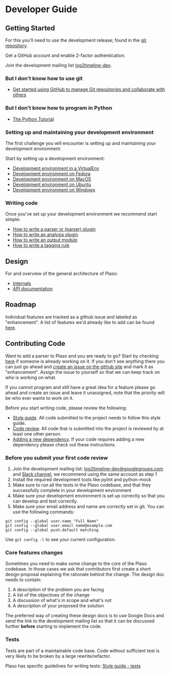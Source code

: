 # Developer Guide

## Getting Started

For this you'll need to use the development release; found in the [git repository](https://github.com/log2timeline/plaso).

Get a GitHub account and enable 2-factor authentication.

Join the development mailing list [log2timeline-dev](https://groups.google.com/forum/#!forum/log2timeline-dev).

### But I don't know how to use git

* [Get started using GitHub to manage Git repositories and collaborate with others](https://docs.github.com/en/get-started/quickstart)

### But I don't know how to program in Python

* [The Python Tutorial](https://docs.python.org/3/tutorial/)

### Setting up and maintaining your development environment

The first challenge you will encounter is setting up and maintaining your
development environment.

Start by setting up a development environment:

* [Development environment in a VirtualEnv](Developing-Virtualenv.md)
* [Development environment on Fedora](Developing-Fedora.md)
* [Development environment on MacOS](Developing-MacOS.md)
* [Development environment on Ubuntu](Developing-Ubuntu.md)
* [Development environment on Windows](Developing-Windows.md)

### Writing code

Once you've set up your development environment we recommend start simple:

* [How to write a parser or (parser) plugin](How-to-write-a-parser.md)
* [How to write an analysis plugin](How-to-write-an-analysis-plugin.md)
* [How to write an output module](How-to-write-an-output-module.md)
* [How to write a tagging rule](How-to-write-a-tagging-rule.md)

## Design

For and overview of the general architecture of Plaso:

* [Internals](Internals.md)
* [API documentation](https://plaso.readthedocs.io/en/latest/sources/api/plaso.html)

## Roadmap

Individual features are tracked as a github issue and labeled as "enhancement".
A list of features we'd already like to add can be found
[here](https://github.com/log2timeline/plaso/issues?q=is%3Aopen+is%3Aissue+label%3Aenhancement).

## Contributing Code

Want to add a parser to Plaso and you are ready to go? Start by checking
[here](https://github.com/log2timeline/plaso/issues?q=is%3Aopen+is%3Aissue+label%3Aenhancement)
if someone is already working on it. If you don't see anything there you can
just go ahead and [create an issue on the github site](https://github.com/log2timeline/plaso/issues)
and mark it as "enhancement". Assign the issue to yourself so that we can keep
track on who is working on what.

If you cannot program and still have a great idea for a feature please go ahead
and create an issue and leave it unassigned, note that the priority will be who
ever wants to work on it.

Before you start writing  code, please review the following:

* [Style guide](Style-guide.md). All code submitted to the project needs to
follow this style guide.
* [Code review](https://github.com/log2timeline/l2tdocs/blob/main/process/Code%20review%20process.md). All code that is submitted into the project is
 reviewed by at least one other person.
* [Adding a new dependency](https://github.com/log2timeline/l2tdocs/blob/main/process/Dependencies.md).
If your code requires adding a new dependency please check out these instructions.

### Before you submit your first code review

1. Join the development mailing list: [log2timeline-dev@googlegroups.com](https://groups.google.com/forum/#%21forum/log2timeline-dev)
and [Slack channel](https://github.com/open-source-dfir/slack), we recommend
using the same account as step 1
1. Install the required development tools like pylint and python-mock
1. Make sure to run all the tests in the Plaso codebase, and that they
successfully complete in your development environment
1. Make sure your development environment is set up correctly so that you can develop
 and test correctly.
1. Make sure your email address and name are correctly set in git. You can use
the following commands:
```
git config --global user.name "Full Name"
git config --global user.email name@example.com
git config --global push.default matching
```

Use `git config -l` to see your current configuration.

### Core features changes

Sometimes you need to make some change to the core of the Plaso codebase.
In those cases we ask that contributors first create a short design proposal
explaining the rationale behind the change. The design doc needs to contain:

1. A description of the problem you are facing
1. A list of the objectives of the change
1. A discussion of what's in scope and what's not
1. A description of your proposed the solution

The preferred way of creating these design docs is to use Google Docs and send
the link to the development mailing list so that it can be discussed further
**before** starting to implement the code.

### Tests

Tests are part of a maintainable code base. Code without sufficient test is very
likely to be broken by a large rewrite/refactor.

Plaso has specific guidelines for writing tests: [Style guide - tests](Style-guide.html#tests)
